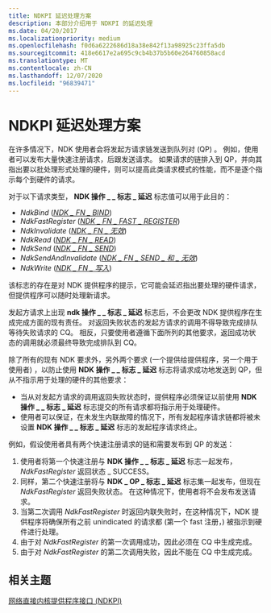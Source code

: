 ```yaml
---
title: NDKPI 延迟处理方案
description: 本部分介绍用于 NDKPI 的延迟处理
ms.date: 04/20/2017
ms.localizationpriority: medium
ms.openlocfilehash: f0d6a6222686d18a38e842f13a98925c23ffa5db
ms.sourcegitcommit: 418e6617e2a695c9cb4b37b5b60e264760858acd
ms.translationtype: MT
ms.contentlocale: zh-CN
ms.lasthandoff: 12/07/2020
ms.locfileid: "96839471"
---
```

# <a name="ndkpi-deferred-processing-scheme"></a>NDKPI 延迟处理方案


在许多情况下，NDK 使用者会将发起方请求链发送到队列对 (QP) 。 例如，使用者可以发布大量快速注册请求，后跟发送请求。 如果请求的链排入到 QP，并向其指出要以批处理形式处理的硬件，则可以提高此类请求模式的性能，而不是逐个指示每个到硬件的请求。

对于以下请求类型， **NDK 操作 \_ \_ 标志 \_ 延迟** 标志值可以用于此目的：

-   *NdkBind* ([*NDK \_ FN \_ BIND*](/windows-hardware/drivers/ddi/ndkpi/nc-ndkpi-ndk_fn_bind)) 
-   *NdkFastRegister* ([*NDK \_ FN \_ FAST \_ REGISTER*](/windows-hardware/drivers/ddi/ndkpi/nc-ndkpi-ndk_fn_fast_register)) 
-   *NdkInvalidate* ([*NDK \_ FN \_ 无效*](/windows-hardware/drivers/ddi/ndkpi/nc-ndkpi-ndk_fn_invalidate)) 
-   *NdkRead* ([*NDK \_ FN \_ READ*](/windows-hardware/drivers/ddi/ndkpi/nc-ndkpi-ndk_fn_read)) 
-   *NdkSend* ([*NDK \_ FN \_ SEND*](/windows-hardware/drivers/ddi/ndkpi/nc-ndkpi-ndk_fn_send)) 
-   *NdkSendAndInvalidate* ([*NDK \_ FN \_ SEND \_ 和 \_ 无效*](/windows-hardware/drivers/ddi/ndkpi/nc-ndkpi-ndk_fn_send_and_invalidate)) 
-   *NdkWrite* ([*NDK \_ FN \_ 写入*](/windows-hardware/drivers/ddi/ndkpi/nc-ndkpi-ndk_fn_write)) 

该标志的存在是对 NDK 提供程序的提示，它可能会延迟指出要处理的硬件请求，但提供程序可以随时处理新请求。

发起方请求上出现 **ndk 操作 \_ \_ 标志 \_ 延迟** 标志后，不会更改 NDK 提供程序在生成完成方面的现有责任。 对返回失败状态的发起方请求的调用不得导致完成排队等待失败请求的 CQ。 相反，只要使用者遵循下面所列的其他要求，返回成功状态的调用就必须最终导致完成排队到 CQ。

除了所有的现有 NDK 要求外，另外两个要求 (一个提供给提供程序，另一个用于使用者) ，以防止使用 **NDK 操作 \_ \_ 标志 \_ 延迟** 标志将请求成功地发送到 QP，但从不指示用于处理的硬件的其他要求：

-   当从对发起方请求的调用返回失败状态时，提供程序必须保证以前使用 **NDK 操作 \_ \_ 标志 \_ 延迟** 标志提交的所有请求都将指示用于处理硬件。
-   使用者可以保证，在未发生内联故障的情况下，所有发起程序请求链都将被未设置 **NDK 操作 \_ \_ 标志 \_ 延迟** 标志的发起程序请求终止。

例如，假设使用者具有两个快速注册请求的链和需要发布到 QP 的发送：

1.  使用者将第一个快速注册与 **NDK 操作 \_ \_ 标志 \_ 延迟** 标志一起发布， *NdkFastRegister* 返回状态 \_ SUCCESS。
2.  同样，第二个快速注册将与 **NDK \_ OP \_ 标志 \_ 延迟** 标志集一起发布，但现在 *NdkFastRegister* 返回失败状态。 在这种情况下，使用者将不会发布发送请求。
3.  当第二次调用 *NdkFastRegister* 时返回内联失败时，在这种情况下，NDK 提供程序将确保所有之前 unindicated 的请求都 (第一个 fast 注册，) 被指示到硬件进行处理。
4.  由于对 *NdkFastRegister* 的第一次调用成功，因此必须在 CQ 中生成完成。
5.  由于对 *NdkFastRegister* 的第二次调用失败，因此不能在 CQ 中生成完成。

## <a name="related-topics"></a>相关主题


[网络直接内核提供程序接口 (NDKPI)](./overview-of-network-direct-kernel-provider-interface--ndkpi-.md)

 

